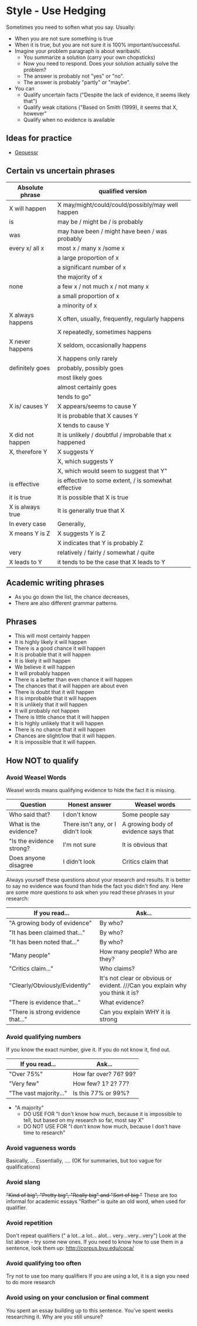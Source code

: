 # Style - Use Hedging



Sometimes you need to soften what you say. Usually:

* When you are not sure something is true
* When it is true, but you are not sure it is 100% important/successful.
* Imagine your problem paragraph is about waribashi. 
    * You summarize a solution (carry your own chopsticks)
    * Now you need to respond. Does your solution actually solve the problem?
    * The answer is probably not "yes" or "no". 
    * The answer is probably "partly" or "maybe". 
* You can
    * Qualify uncertain facts ("Despite the lack of evidence, it seems likely that")
    * Qualify weak citations ("Based on Smith (1999), it seems that X, however"
    * Qualify when no evidence is available

## Ideas for practice
* [Geouessr](https://www.geoguessr.com/)

## Certain vs uncertain phrases

|Absolute phrase 	 |qualified version
|--------------------|-----------------
|X will happen       |X may/might/could/could/possibly/may well happen
|is                  |may be / might be / is probably
|was                 |may have been / might have been / was probably
|every x/ all x      |most x / many x /some x  
|                    |a large proportion of x 
|                    |a significant number of x
|                    |the majority of x
|none                |a few x / not much x / not many x 
|                    |a small proportion of x
|                    |a minority of x
|X always happens    |X often, usually, frequently, regularly happens
|                    |X repeatedly, sometimes happens
|X never happens     |X seldom, occasionally happens 
|                    |X happens only rarely
|definitely goes     |probably, possibly goes 
|                    |most likely goes 
|                    |almost certainly goes 
|                    |tends to go"
|X is/ causes Y      |X appears/seems to cause Y
|                    |It is probable that X causes Y
|                    |X tends to cause Y
|X did not happen    |It is unlikely / doubtful / improbable that x happened
|X, therefore Y      |X suggests Y 
|                    |X, which suggests Y 
|                    |X, which would seem to suggest that Y"
|is effective        |is effective to some extent, / is somewhat effective
|it is true          |It is possible that X is true
|X is always true    | It is generally true that X
|In every case       |Generally,
|X means Y is Z      |X suggests Y is Z 
|                    |X indicates that Y is probably Z
|very                |relatively / fairly / somewhat / quite
|X leads to Y        |it tends to be the case that X leads to Y
 

## Academic writing phrases 
* As you go down the list, the chance decreases,
* There are also different grammar patterns.

## Phrases
* This will most certainly happen
* It is highly likely it will happen
* There is a good chance it will happen
* It is probable that it will happen
* It is likely it will happen
* We believe it will happen
* It will probably happen
* There is a better than even chance it will happen
* The chances that it will happen are about even
* There is doubt that it will happen
* It is improbable that it will happen
* It is unlikely that it will happen
* It will probably not happen
* There is little chance that it will happen
* It is highly unlikely that it will happen 
* There is no chance that it will happen
* Chances are slight/low that it will happen. 
* It is impossible that it will happen. 
  
## How NOT to qualify

### Avoid Weasel Words 
Weasel words means qualifying evidence to hide the fact it is missing.  

Question				| Honest answer 					|Weasel words
------------------------|-----------------------------------|---------------
Who said that?			|I don't know 						|Some people say
What is the evidence?	|There isn't any, or I didn't look 	|A growing body of evidence says that
"Is the evidence strong? |I'm not sure 						|It is obvious that
Does anyone disagree 	|I didn't look 						|Critics claim that

Always yourself these questions about your research and results. It is better to say no evidence was found than hide the fact you didn't find any. Here are some more questions to ask when you read these phrases in your research:

If you read... 						|Ask...
------------------------------------|------------------
"A growing body of evidence" 		|By who?
"It has been claimed that..." 		|By who?
"It has been noted that..." 		|By who?
"Many people" 						|How many people? Who are they?
"Critics claim..."  				|Who claims?
"Clearly/Obviously/Evidently" 		|It's not clear or obvious or evident. ///Can you explain why you think it is?
"There is evidence that..."  		|What evidence?
"There is strong evidence that..." 	|Can you explain WHY it is strong

### Avoid qualifying numbers
If you know the exact number, give it. 
If you do not know it, find out.

If you read... 				|Ask...
----------------------------|------------------
"Over 75%"					|How far over? 76? 99?
"Very few"					|How few? 1? 2? 77?
"The vast majority..." 		|Is this 77% or 99%?

* "A majority"  
    * DO USE FOR "I don't know how much, because it is impossible to tell, but based on my research so far, most say X" 
    * DO NOT USE FOR "I don't know how much, because I don't have time to research" 

### Avoid vagueness words
Basically, ... Essentially, .... 
(OK for summaries, but too vague for qualifications)

### Avoid slang
~~"Kind of big", "Pretty big", "Really big" and "Sort of big "~~
These are too informal for academic essays 
"Rather" is quite an old word, when used for qualifier.  

### Avoid repetition
Don't repeat qualifiers (" a lot...a lot... alot... very...very...very")
Look at the list above - try some new ones. 
If you need to know how to use them in a sentence, look them up: http://corpus.byu.edu/coca/

### Avoid qualifying too often
Try not to use too many qualifiers
If you are using a lot, it is a sign you need to do more research

### Avoid using on your conclusion or final comment
You spent an essay building up to this sentence. You've spent weeks researching it. Why are you still unsure?   

